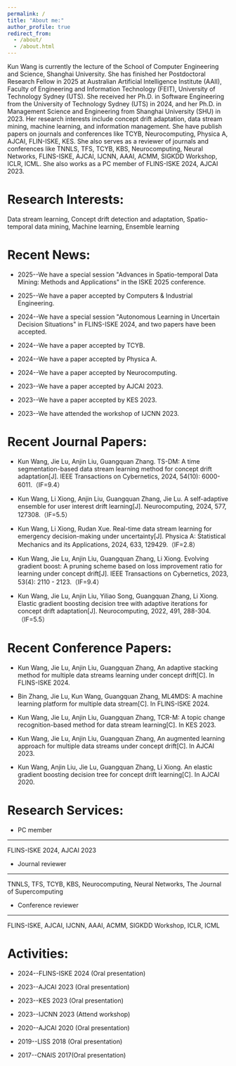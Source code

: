 ```yaml
---
permalink: /
title: "About me:"
author_profile: true
redirect_from: 
  - /about/
  - /about.html
---
```

 
Kun Wang is currently the lecture of the School of Computer Engineering and Science, Shanghai University. She has finished her Postdoctoral Research Fellow in 2025 at Australian Artificial Intelligence Institute (AAII), Faculty of Engineering and Information Technology (FEIT), University of Technology Sydney (UTS). She received her Ph.D. in Software Engineering from the University of Technology Sydney (UTS) in 2024, and her Ph.D. in Management Science and Engineering from Shanghai University (SHU) in 2023. Her research interests include concept drift adaptation, data stream mining, machine learning, and information management. She have publish papers on journals and conferences like TCYB, Neurocomputing, Physica A, AJCAI, FLIN-ISKE, KES. She also serves as a reviewer of journals and conferences like TNNLS, TFS, TCYB, KBS, Neurocomputing, Neural Networks, FLINS-ISKE, AJCAI, IJCNN, AAAI, ACMM, SIGKDD Workshop, ICLR, ICML. She also works as a PC member of FLINS-ISKE 2024, AJCAI 2023.

Research Interests:
======
Data stream learning, Concept drift detection and adaptation, Spatio-temporal data mining, Machine learning, Ensemble learning

Recent News:
======

* 2025--We have a special session "Advances in Spatio-temporal Data Mining: Methods and Applications" in the ISKE 2025 conference.

* 2025--We have a paper accepted by Computers & Industrial Engineering.

* 2024--We have a special session "Autonomous Learning in Uncertain Decision Situations" in FLINS-ISKE 2024, and two papers have been accepted.

* 2024--We have a paper accepted by TCYB.

* 2024--We have a paper accepted by Physica A.

* 2024--We have a paper accepted by Neurocomputing.

* 2023--We have a paper accepted by AJCAI 2023.

* 2023--We have a paper accepted by KES 2023.

* 2023--We have attended the workshop of IJCNN 2023.

Recent Journal Papers:
======
* Kun Wang, Jie Lu, Anjin Liu, Guangquan Zhang. TS-DM: A time segmentation-based data stream learning method for concept drift adaptation[J]. IEEE Transactions on Cybernetics, 2024, 54(10): 6000-6011.（IF=9.4）

* Kun Wang, Li Xiong, Anjin Liu, Guangquan Zhang, Jie Lu. A self-adaptive ensemble for user interest drift learning[J]. Neurocomputing, 2024, 577, 127308.（IF=5.5）

* Kun Wang, Li Xiong, Rudan Xue. Real-time data stream learning for emergency decision-making under uncertainty[J]. Physica A: Statistical Mechanics and its Applications, 2024, 633, 129429.（IF=2.8） 

* Kun Wang, Jie Lu, Anjin Liu, Guangquan Zhang, Li Xiong. Evolving gradient boost: A pruning scheme based on loss improvement ratio for learning under concept drift[J]. IEEE Transactions on Cybernetics, 2023, 53(4): 2110 - 2123.（IF=9.4）

* Kun Wang, Jie Lu, Anjin Liu, Yiliao Song, Guangquan Zhang, Li Xiong. Elastic gradient boosting decision tree with adaptive iterations for concept drift adaptation[J]. Neurocomputing, 2022, 491, 288-304.（IF=5.5）

Recent Conference Papers:
======
* Kun Wang, Jie Lu, Anjin Liu, Guangquan Zhang, An adaptive stacking method for multiple data streams learning under concept drift[C]. In FLINS-ISKE 2024. 

* Bin Zhang, Jie Lu, Kun Wang, Guangquan Zhang, ML4MDS: A machine learning platform for multiple data stream[C]. In FLINS-ISKE 2024. 

* Kun Wang, Jie Lu, Anjin Liu, Guangquan Zhang, TCR-M: A topic change recognition-based method for data stream learning[C]. In KES 2023. 

* Kun Wang, Jie Lu, Anjin Liu, Guangquan Zhang, An augmented learning approach for multiple data streams under concept drift[C]. In AJCAI 2023.

* Kun Wang, Anjin Liu, Jie Lu, Guangquan Zhang, Li Xiong. An elastic gradient boosting decision tree for concept drift learning[C]. In AJCAI 2020. 

Research Services:
======
* PC member
------
FLINS-ISKE 2024, AJCAI 2023

* Journal reviewer
------
TNNLS, TFS, TCYB, KBS, Neurocomputing, Neural Networks, The Journal of Supercomputing

* Conference reviewer
------
FLINS-ISKE, AJCAI, IJCNN, AAAI, ACMM, SIGKDD Workshop, ICLR, ICML


Activities:
======
* 2024--FLINS-ISKE 2024 (Oral presentation)

* 2023--AJCAI 2023 (Oral presentation)

* 2023--KES 2023 (Oral presentation)

* 2023--IJCNN 2023 (Attend workshop)

* 2020--AJCAI 2020 (Oral presentation)

* 2019--LISS 2018 (Oral presentation)

* 2017--CNAIS 2017(Oral presentation)

